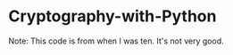 Cryptography-with-Python
========================

Note: This code is from when I was ten. It's not very good.


